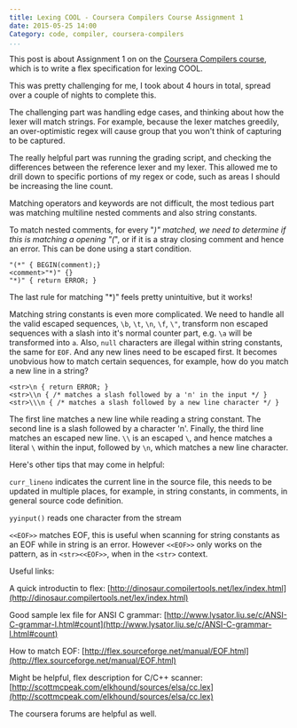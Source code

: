 ```yaml
---
title: Lexing COOL - Coursera Compilers Course Assignment 1
date: 2015-05-25 14:00
Category: code, compiler, coursera-compilers
...
```


This post is about Assignment 1 on on the [Coursera Compilers course](https://www.coursera.org/course/compilers), which is to write a flex specification for lexing COOL.

This was pretty challenging for me, I took about 4 hours in total, spread over a couple of nights to complete this.

The challenging part was handling edge cases, and thinking about how the lexer will match strings. For example, because the lexer matches greedily, an over-optimistic regex will cause group that you won't think of capturing to be captured.

The really helpful part was running the grading script, and checking the differences between the reference lexer and my lexer. This allowed me to drill down to specific portions of my regex or code, such as areas I should be increasing the line count.

Matching operators and keywords are not difficult, the most tedious part was matching multiline nested comments and also string constants.

To match nested comments, for every "*)" matched, we need to determine if this is matching a opening "(*", or if it is a stray closing comment and hence an error. This can be done using a start condition.

```
"(*" { BEGIN(comment);}
<comment>"*)" {}
"*)" { return ERROR; }
```

The last rule for matching "*)" feels pretty unintuitive, but it works!

Matching string constants is even more complicated. We need to handle all the valid escaped sequences, `\b`, `\t`, `\n`, `\f`, `\"`, transform non escaped sequences with a slash into it's normal counter part, e.g. `\a` will be transformed into `a`. Also, `null` characters are illegal within string constants, the same for `EOF`. And any new lines need to be escaped first. It becomes unobvious how to match certain sequences, for example, how do you match a new line in a string?

```
<str>\n { return ERROR; }
<str>\\n { /* matches a slash followed by a 'n' in the input */ }
<str>\\\n { /* matches a slash followed by a new line character */ }
```

The first line matches a new line while reading a string constant. The second line is a slash followed by a character 'n'. Finally, the third line matches an escaped new line. `\\` is an escaped `\`, and hence matches a literal `\` within the input, followed by `\n`, which matches a new line character.

Here's other tips that may come in helpful:

`curr_lineno` indicates the current line in the source file, this needs to be updated in multiple places, for example, in string constants, in comments, in general source code definition.

`yyinput()` reads one character from the stream

`<<EOF>>` matches EOF, this is useful when scanning for string constants as an EOF while in string is an error. However `<<EOF>>` only works on the pattern, as in `<str><<EOF>>`, when in the `<str>` context.


Useful links:

A quick introductin to flex:
[http://dinosaur.compilertools.net/lex/index.html](http://dinosaur.compilertools.net/lex/index.html)

Good sample lex file for ANSI C grammar:
[http://www.lysator.liu.se/c/ANSI-C-grammar-l.html#count](http://www.lysator.liu.se/c/ANSI-C-grammar-l.html#count)

How to match EOF:
[http://flex.sourceforge.net/manual/EOF.html](http://flex.sourceforge.net/manual/EOF.html)

Might be helpful, flex description for C/C++ scanner:
[http://scottmcpeak.com/elkhound/sources/elsa/cc.lex](http://scottmcpeak.com/elkhound/sources/elsa/cc.lex)

The coursera forums are helpful as well.


